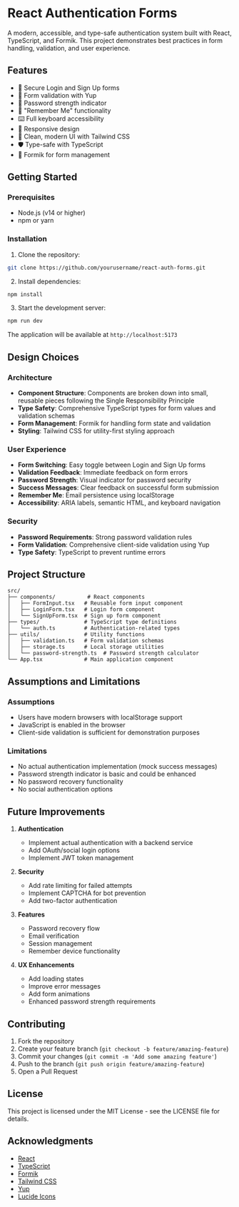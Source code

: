 
# React Authentication Forms

A modern, accessible, and type-safe authentication system built with React, TypeScript, and Formik. This project demonstrates best practices in form handling, validation, and user experience.

## Features

- 🔐 Secure Login and Sign Up forms
- 📝 Form validation with Yup
- 💪 Password strength indicator
- 🔄 "Remember Me" functionality
- ⌨️ Full keyboard accessibility
- 📱 Responsive design
- 🎨 Clean, modern UI with Tailwind CSS
- 🛡️ Type-safe with TypeScript
- 🎯 Formik for form management

## Getting Started

### Prerequisites

- Node.js (v14 or higher)
- npm or yarn

### Installation

1. Clone the repository:
```bash
git clone https://github.com/yourusername/react-auth-forms.git
```

2. Install dependencies:
```bash
npm install
```

3. Start the development server:
```bash
npm run dev
```

The application will be available at `http://localhost:5173`

## Design Choices

### Architecture
- **Component Structure**: Components are broken down into small, reusable pieces following the Single Responsibility Principle
- **Type Safety**: Comprehensive TypeScript types for form values and validation schemas
- **Form Management**: Formik for handling form state and validation
- **Styling**: Tailwind CSS for utility-first styling approach

### User Experience
- **Form Switching**: Easy toggle between Login and Sign Up forms
- **Validation Feedback**: Immediate feedback on form errors
- **Password Strength**: Visual indicator for password security
- **Success Messages**: Clear feedback on successful form submission
- **Remember Me**: Email persistence using localStorage
- **Accessibility**: ARIA labels, semantic HTML, and keyboard navigation

### Security
- **Password Requirements**: Strong password validation rules
- **Form Validation**: Comprehensive client-side validation using Yup
- **Type Safety**: TypeScript to prevent runtime errors

## Project Structure

```
src/
├── components/          # React components
│   ├── FormInput.tsx   # Reusable form input component
│   ├── LoginForm.tsx   # Login form component
│   └── SignUpForm.tsx  # Sign up form component
├── types/              # TypeScript type definitions
│   └── auth.ts         # Authentication-related types
├── utils/              # Utility functions
│   ├── validation.ts   # Form validation schemas
│   ├── storage.ts      # Local storage utilities
│   └── password-strength.ts  # Password strength calculator
└── App.tsx             # Main application component
```

## Assumptions and Limitations

### Assumptions
- Users have modern browsers with localStorage support
- JavaScript is enabled in the browser
- Client-side validation is sufficient for demonstration purposes

### Limitations
- No actual authentication implementation (mock success messages)
- Password strength indicator is basic and could be enhanced
- No password recovery functionality
- No social authentication options

## Future Improvements

1. **Authentication**
   - Implement actual authentication with a backend service
   - Add OAuth/social login options
   - Implement JWT token management

2. **Security**
   - Add rate limiting for failed attempts
   - Implement CAPTCHA for bot prevention
   - Add two-factor authentication

3. **Features**
   - Password recovery flow
   - Email verification
   - Session management
   - Remember device functionality

4. **UX Enhancements**
   - Add loading states
   - Improve error messages
   - Add form animations
   - Enhanced password strength requirements

## Contributing

1. Fork the repository
2. Create your feature branch (`git checkout -b feature/amazing-feature`)
3. Commit your changes (`git commit -m 'Add some amazing feature'`)
4. Push to the branch (`git push origin feature/amazing-feature`)
5. Open a Pull Request

## License

This project is licensed under the MIT License - see the LICENSE file for details.

## Acknowledgments

- [React](https://reactjs.org/)
- [TypeScript](https://www.typescriptlang.org/)
- [Formik](https://formik.org/)
- [Tailwind CSS](https://tailwindcss.com/)
- [Yup](https://github.com/jquense/yup)
- [Lucide Icons](https://lucide.dev/)
